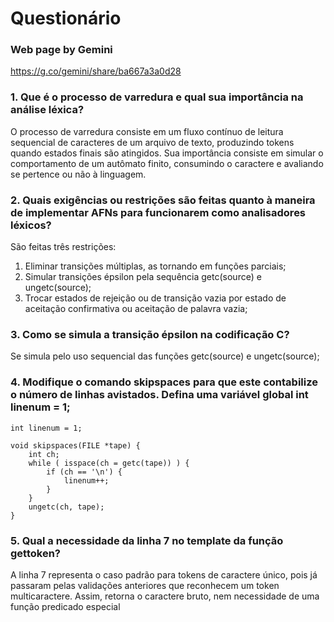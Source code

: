 # Questionário

### Web page by Gemini
https://g.co/gemini/share/ba667a3a0d28

### 1. Que é o processo de varredura e qual sua importância na análise léxica?
O processo de varredura consiste em um fluxo contínuo de leitura sequencial de caracteres de um arquivo de texto, produzindo tokens quando estados finais são atingidos. Sua importância consiste em simular o comportamento de um autômato finito, consumindo o caractere e avaliando se pertence ou não à linguagem.

### 2. Quais exigências ou restrições são feitas quanto à maneira de implementar AFNs para funcionarem como analisadores léxicos?
São feitas três restrições:

1. Eliminar transições múltiplas, as tornando em funções parciais;
2. Simular transições épsilon pela sequência getc(source) e ungetc(source);
3. Trocar estados de rejeição ou de transição vazia por estado de aceitação confirmativa ou aceitação de palavra vazia;

### 3.  Como se simula a transição épsilon na codificação C?
Se simula pelo uso sequencial das funções getc(source) e ungetc(source);

### 4. Modifique o comando skipspaces para que este contabilize o número de linhas avistados. Defina uma variável global int linenum = 1;
```
int linenum = 1;

void skipspaces(FILE *tape) {
    int ch;
    while ( isspace(ch = getc(tape)) ) {
        if (ch == '\n') {
            linenum++;
        }
    }
    ungetc(ch, tape);
}
```

### 5. Qual a necessidade da linha 7 no template da função gettoken?
A linha 7 representa o caso padrão para tokens de caractere único, pois já passaram pelas validações anteriores que reconhecem um token multicaractere. Assim, retorna o caractere bruto, nem necessidade de uma função predicado especial